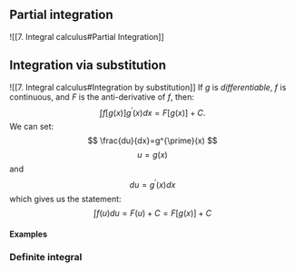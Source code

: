 
## Partial integration
![[7. Integral calculus#Partial Integration]]
## Integration via substitution
![[7. Integral calculus#Integration by substitution]]
If $g$ is *differentiable*, $f$ is continuous, and $F$ is the anti-derivative of $f$, then:
$$
\int f[g(x)] g^{\prime}(x) d x=F[g(x)]+C .
$$
We can set:
$$
\frac{du}{dx}=g^{\prime}(x)
$$
$$u=g(x)$$
and 
$$du=g^{\prime}(x)dx$$
which gives us the statement:
$$
\int f(u) d u=F(u)+C=F[g(x)]+C
$$
#### Examples

### Definite integral
